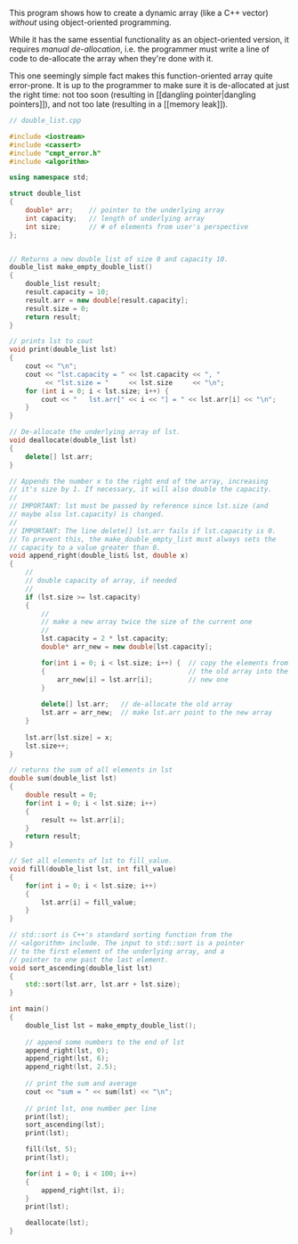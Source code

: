 This program shows how to create a dynamic array (like a C++ vector) *without* using object-oriented programming. 

While it has the same essential functionality as an object-oriented version, it requires *manual de-allocation*, i.e. the programmer must write a line of code to de-allocate the array when they're done with it. 

This one seemingly simple fact makes this function-oriented array quite error-prone. It is up to the programmer to make sure it is de-allocated at just the right time: not too soon (resulting in [[dangling pointer|dangling pointers]]), and not too late (resulting in a [[memory leak]]).

```cpp
// double_list.cpp

#include <iostream>
#include <cassert>
#include "cmpt_error.h"
#include <algorithm>

using namespace std;

struct double_list 
{
    double* arr;    // pointer to the underlying array
    int capacity;   // length of underlying array
    int size;       // # of elements from user's perspective
};


// Returns a new double_list of size 0 and capacity 10.
double_list make_empty_double_list() 
{
    double_list result;
    result.capacity = 10;
    result.arr = new double[result.capacity];
    result.size = 0;
    return result;
}

// prints lst to cout
void print(double_list lst) 
{
    cout << "\n";
    cout << "lst.capacity = " << lst.capacity << ", "
         << "lst.size = "     << lst.size     << "\n";
    for (int i = 0; i < lst.size; i++) {
        cout << "   lst.arr[" << i << "] = " << lst.arr[i] << "\n";
    }
}

// De-allocate the underlying array of lst.
void deallocate(double_list lst) 
{
    delete[] lst.arr;
}

// Appends the number x to the right end of the array, increasing 
// it's size by 1. If necessary, it will also double the capacity.
//
// IMPORTANT: lst must be passed by reference since lst.size (and 
// maybe also lst.capacity) is changed. 
//
// IMPORTANT: The line delete[] lst.arr fails if lst.capacity is 0. 
// To prevent this, the make_double_empty_list must always sets the 
// capacity to a value greater than 0.
void append_right(double_list& lst, double x) 
{
    //
    // double capacity of array, if needed
    //
    if (lst.size >= lst.capacity) 
    {
        //
        // make a new array twice the size of the current one
        //
        lst.capacity = 2 * lst.capacity;
        double* arr_new = new double[lst.capacity]; 

        for(int i = 0; i < lst.size; i++) {  // copy the elements from 
        {                                    // the old array into the
            arr_new[i] = lst.arr[i];         // new one
        }                                    
       
        delete[] lst.arr;   // de-allocate the old array
        lst.arr = arr_new;  // make lst.arr point to the new array
    }
    
    lst.arr[lst.size] = x;
    lst.size++;
}

// returns the sum of all elements in lst
double sum(double_list lst) 
{
    double result = 0;
    for(int i = 0; i < lst.size; i++) 
    {
        result += lst.arr[i];
    }
    return result;
}

// Set all elements of lst to fill_value.
void fill(double_list lst, int fill_value) 
{
    for(int i = 0; i < lst.size; i++) 
    {
        lst.arr[i] = fill_value;
    }
}

// std::sort is C++'s standard sorting function from the 
// <algorithm> include. The input to std::sort is a pointer 
// to the first element of the underlying array, and a 
// pointer to one past the last element.
void sort_ascending(double_list lst) 
{
    std::sort(lst.arr, lst.arr + lst.size);
}

int main() 
{
    double_list lst = make_empty_double_list();
    
    // append some numbers to the end of lst
    append_right(lst, 0);
    append_right(lst, 6);
    append_right(lst, 2.5);
    
    // print the sum and average
    cout << "sum = " << sum(lst) << "\n";
    
    // print lst, one number per line
    print(lst);
    sort_ascending(lst);
    print(lst);

    fill(lst, 5);
    print(lst);

    for(int i = 0; i < 100; i++) 
    {
        append_right(lst, i);
    }
    print(lst);

    deallocate(lst);
}
```